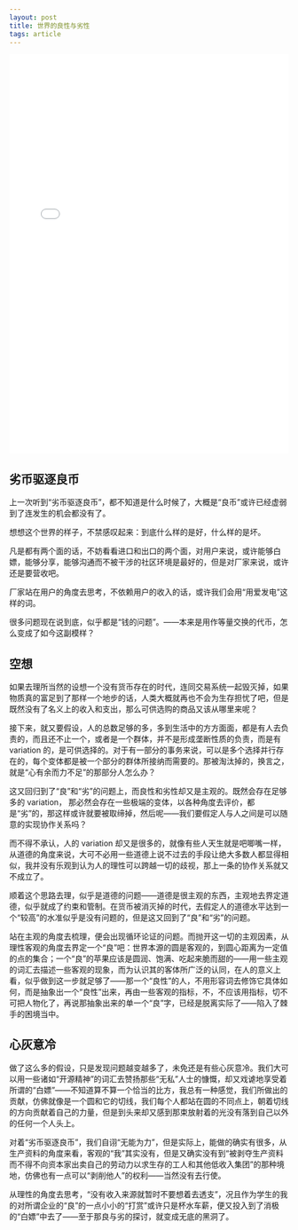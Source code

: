 ```yaml
---
layout: post
title: 世界的良性与劣性
tags: article
---
```


<iframe src="//player.bilibili.com/player.html?aid=831062848&amp;bvid=BV1r34y1P7t2&amp;cid=1268996263&amp;p=1" scrolling="no" border="0" allowfullscreen="true" width="100%" height="720" framespacing="0" frameborder="no"></iframe>

## 劣币驱逐良币

上一次听到“劣币驱逐良币”，都不知道是什么时候了，大概是“良币”或许已经虚弱到了连发生的机会都没有了。

想想这个世界的样子，不禁感叹起来：到底什么样的是好，什么样的是坏。

凡是都有两个面的话，不妨看看进口和出口的两个面，对用户来说，或许能够白嫖，能够分享，能够沟通而不被干涉的社区环境是最好的，但是对厂家来说，或许还是要营收吧。

厂家站在用户的角度去思考，不依赖用户的收入的话，或许我们会用“用爱发电”这样的词。

很多问题现在说到底，似乎都是“钱的问题”。——本来是用作等量交换的代币，怎么变成了如今这副模样？

## 空想

如果去理所当然的设想一个没有货币存在的时代，连同交易系统一起毁灭掉，如果物质真的富足到了那样一个地步的话，人类大概就再也不会为生存担忧了吧，但是既然没有了名义上的收入和支出，那么可供选购的商品又该从哪里来呢？

接下来，就又要假设，人的总数足够的多，多到生活中的方方面面，都是有人去负责的，而且还不止一个，或者是一个群体，并不是形成垄断性质的负责，而是有 variation 的，是可供选择的。对于有一部分的事务来说，可以是多个选择并行存在的，每个变体都是被一个部分的群体所接纳而需要的。那被淘汰掉的，换言之，就是“心有余而力不足”的那部分人怎么办？

这又回归到了“良”和“劣”的问题上，而良性和劣性却又是主观的。既然会存在足够多的 variation， 那必然会存在一些极端的变体，以各种角度去评价，都是“劣”的，那这样或许就要被取缔掉，然后呢——我们要假定人与人之间是可以随意的实现协作关系吗？

而不得不承认，人的 variation 却又是很多的，就像有些人天生就是吧唧嘴一样，从道德的角度来说，大可不必用一些道德上说不过去的手段让绝大多数人都显得相似，我并没有乐观到认为人的理性可以跨越一切的歧视，那上一条的协作关系就又不成立了。

顺着这个思路去理，似乎是道德的问题——道德是很主观的东西，主观地去界定道德，似乎就成了约束和管制。在货币被消灭掉的时代，去假定人的道德水平达到一个“较高”的水准似乎是没有问题的，但是这又回到了“良”和“劣”的问题。

站在主观的角度去梳理，便会出现循环论证的问题。而抛开这一切的主观因素，从理性客观的角度去界定一个“良”吧：世界本源的圆是客观的，到圆心距离为一定值的点的集合；一个“良”的苹果应该是圆润、饱满、吃起来脆而甜的——用一些主观的词汇去描述一些客观的现象，而为认识其的客体所广泛的认同，在人的意义上看，似乎做到这一步就足够了——那一个“良性”的人，不用形容词去修饰它具体如何，而是抽象出一个“良性”出来，再由一些客观的指标，不，不应该用指标，切不可把人物化了，再说那抽象出来的单一个“良”字，已经是脱离实际了——陷入了棘手的困境当中。

## 心灰意冷

做了这么多的假设，只是发现问题越变越多了，未免还是有些心灰意冷。我们大可以用一些诸如“开源精神”的词汇去赞扬那些“无私”人士的慷慨，却又戏谑地享受着所谓的“白嫖”——不知道算不算一个恰当的比方，我总有一种感觉，我们所做出的贡献，仿佛就像是一个圆和它的切线，我们每个人都站在圆的不同点上，朝着切线的方向贡献着自己的力量，但是到头来却又感到那束放射着的光没有落到自己以外的任何一个人头上。

对着“劣币驱逐良币”，我们自诩“无能为力”，但是实际上，能做的确实有很多，从生产资料的角度来看，客观的“我”其实没有，但是又确实没有到“被剥夺生产资料而不得不向资本家出卖自己的劳动力以求生存的工人和其他低收入集团”的那种境地，仿佛也有一点可以“剥削他人”的权利——当然没有去行使。

从理性的角度去思考，“没有收入来源就暂时不要想着去透支”，况且作为学生的我的对所谓企业的“良”的一点小小的“打赏”或许只是杯水车薪，便又投入到了消极的“白嫖”中去了——至于那良与劣的探讨，就变成无底的黑洞了。